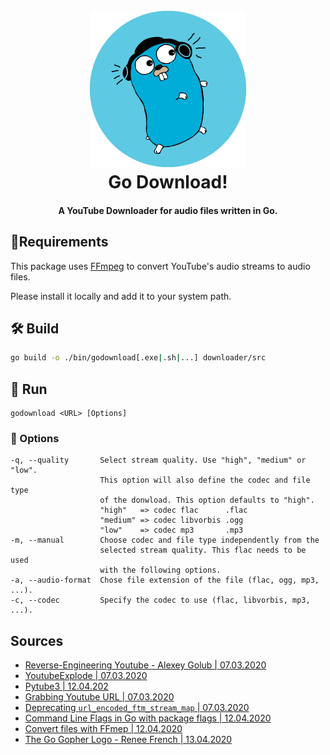 <h1 align="center">
  <br>
  <img src="images/Logo/Logo.png" alt="go download" width="250"></a>
  <br>
  Go Download!
  <br>
</h1>


<h4 align="center">A YouTube Downloader for audio files written in Go.</h4>

## 📝Requirements

This package uses [FFmpeg](https://www.ffmpeg.org/)  to convert YouTube's audio streams to audio files.

Please install it locally and add it to your system path.

## 🛠️ Build

```bash
go build -o ./bin/godownload[.exe|.sh|...] downloader/src
```

## 🚴 Run

```
godownload <URL> [Options]
```

### 📎 Options

```
-q, --quality       Select stream quality. Use "high", "medium" or "low".
                    This option will also define the codec and file type 
                    of the donwload. This option defaults to "high".
                    "high"   => codec flac      .flac
                    "medium" => codec libvorbis .ogg
                    "low"    => codec mp3       .mp3
-m, --manual        Choose codec and file type independently from the 
                    selected stream quality. This flac needs to be used
                    with the following options.
-a, --audio-format  Chose file extension of the file (flac, ogg, mp3, ...).
-c, --codec         Specify the codec to use (flac, libvorbis, mp3, ...).
```



## Sources

* [Reverse-Engineering Youtube - Alexey Golub | 07.03.2020](https://tyrrrz.me/blog/reverse-engineering-youtube)
* [YoutubeExplode | 07.03.2020](https://github.com/Tyrrrz/YoutubeExplode)
* [Pytube3 | 12.04.202](https://github.com/nficano/pytube)
* [Grabbing Youtube URL | 07.03.2020](https://stackoverflow.com/questions/8317199/grabbing-youtube-video-url-from-curl-or-get-video-info)
* [Deprecating `url_encoded_ftm_stream_map` | 07.03.2020](https://github.com/nficano/pytube/issues/467)
* [Command Line Flags in Go  with package flags | 12.04.2020](https://godoc.org/github.com/jessevdk/go-flags)
* [Convert files with FFmep | 12.04.2020](https://superuser.com/questions/339023/convert-audio-file-to-flac-with-ffmpeg)
* [The Go Gopher Logo - Renee French | 13.04.2020](https://commons.wikimedia.org/wiki/File:Gogophercolor.png)

